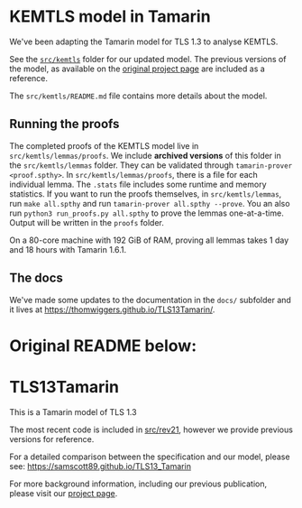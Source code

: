 # KEMTLS model in Tamarin

We've been adapting the Tamarin model for TLS 1.3 to analyse KEMTLS.

See the [`src/kemtls`](src/kemtls) folder for our updated model.
The previous versions of the model, as available on the [original project page](https://github.com/tls13tamarin/TLS13Tamarin) are included as a reference.

The `src/kemtls/README.md` file contains more details about the model.

## Running the proofs

The completed proofs of the KEMTLS model live in `src/kemtls/lemmas/proofs`.
We include **archived versions** of this folder in the `src/kemtls/lemmas` folder.
They can be validated through `tamarin-prover <proof.spthy>`.
In `src/kemtls/lemmas/proofs`, there is a file for each individual lemma.
The `.stats` file includes some runtime and memory statistics.
If you want to run the proofs themselves, in `src/kemtls/lemmas`, run ``make all.spthy`` and run
``tamarin-prover all.spthy --prove``.
You an also run `python3 run_proofs.py all.spthy` to prove the lemmas one-at-a-time.
Output will be written in the `proofs` folder.

On a 80-core machine with 192 GiB of RAM, proving all lemmas takes 1 day and 18 hours with Tamarin 1.6.1.

## The docs

We've made some updates to the documentation in the `docs/` subfolder and it lives at https://thomwiggers.github.io/TLS13Tamarin/.

# Original README below:
# TLS13Tamarin
This is a Tamarin model of TLS 1.3

The most recent code is included in [src/rev21](src/rev21), however we provide previous
versions for reference.

For a detailed comparison between the specification and our model, please see:
https://samscott89.github.io/TLS13_Tamarin

For more background information, including our previous publication, please visit our [project page](http://tls13tamarin.github.io/TLS13Tamarin/).
